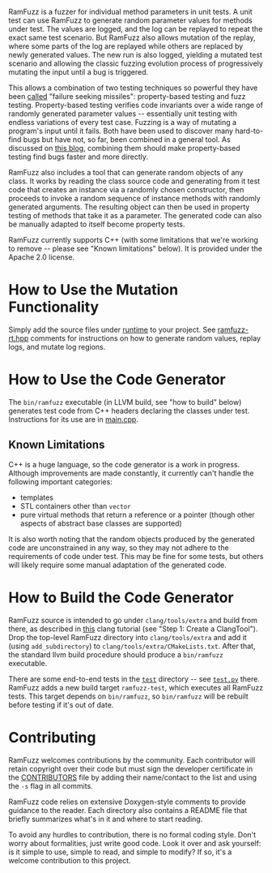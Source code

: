 RamFuzz is a fuzzer for individual method parameters in unit tests.  A unit test can use RamFuzz to generate random parameter values for methods under test.  The values are logged, and the log can be replayed to repeat the exact same test scenario.  But RamFuzz also allows mutation of the replay, where some parts of the log are replayed while others are replaced by newly generated values.  The new run is also logged, yielding a mutated test scenario and allowing the classic fuzzing evolution process of progressively mutating the input until a bug is triggered.

This allows a combination of two testing techniques so powerful they have been [called](https://ep2015.europython.eu/conference/talks/testing-with-two-failure-seeking-missiles-fuzzing-and-property-based-testing) "failure seeking missiles": property-based testing and fuzz testing.  Property-based testing verifies code invariants over a wide range of randomly generated parameter values -- essentially unit testing with endless variations of every test case.  Fuzzing is a way of mutating a program's input until it fails.  Both have been used to discover many hard-to-find bugs but have not, so far, been combined in a general tool.  As discussed on [this blog](http://danluu.com/testing/), combining them should make property-based testing find bugs faster and more directly.

RamFuzz also includes a tool that can generate random objects of any class.  It works by reading the class source code and generating from it test code that creates an instance via a randomly chosen constructor, then proceeds to invoke a random sequence of instance methods with randomly generated arguments.  The resulting object can then be used in property testing of methods that take it as a parameter.  The generated code can also be manually adapted to itself become property tests.

RamFuzz currently supports C++ (with some limitations that we're working to remove -- please see "Known limitations" below).  It is provided under the Apache 2.0 license.

# How to Use the Mutation Functionality

Simply add the source files under [runtime](runtime) to your project.  See [ramfuzz-rt.hpp](runtime/ramfuzz-rt.hpp) comments for instructions on how to generate random values, replay logs, and mutate log regions.

# How to Use the Code Generator

The `bin/ramfuzz` executable (in LLVM build, see "how to build" below) generates test code from C++ headers declaring the classes under test.  Instructions for its use are in [main.cpp](main.cpp).

## Known Limitations

C++ is a huge language, so the code generator is a work in progress.  Although improvements are made constantly, it currently can't handle the following important categories:
- templates
- STL containers other than `vector`
- pure virtual methods that return a reference or a pointer (though other aspects of abstract base classes are supported)

It is also worth noting that the random objects produced by the generated code are unconstrained in any way, so they may not adhere to the requirements of code under test.  This may be fine for some tests, but others will likely require some manual adaptation of the generated code.

# How to Build the Code Generator

RamFuzz source is intended to go under `clang/tools/extra` and build from there, as described in [this](http://clang.llvm.org/docs/LibASTMatchersTutorial.html#step-1-create-a-clangtool) clang tutorial (see "Step 1: Create a ClangTool").  Drop the top-level RamFuzz directory into `clang/tools/extra` and add it (using `add_subdirectory`) to `clang/tools/extra/CMakeLists.txt`.  After that, the standard llvm build procedure should produce a `bin/ramfuzz` executable.

There are some end-to-end tests in the [`test`](test) directory -- see [`test.py`](test/test.py) there.  RamFuzz adds a new build target `ramfuzz-test`, which executes all RamFuzz tests.  This target depends on `bin/ramfuzz`, so `bin/ramfuzz` will be rebuilt before testing if it's out of date.

# Contributing

RamFuzz welcomes contributions by the community.  Each contributor will retain copyright over their code but must sign the developer certificate in the [CONTRIBUTORS](CONTRIBUTORS) file by adding their name/contact to the list and using the `-s` flag in all commits.

RamFuzz code relies on extensive Doxygen-style comments to provide guidance to the reader.  Each directory also contains a README file that briefly summarizes what's in it and where to start reading.

To avoid any hurdles to contribution, there is no formal coding style.  Don't worry about formalities, just write good code.  Look it over and ask yourself: is it simple to use, simple to read, and simple to modify?  If so, it's a welcome contribution to this project.
